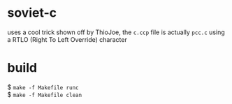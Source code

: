 # soviet-c
uses a cool trick shown off by ThioJoe, the `c.ccp` file is actually `pcc.c` using a RTLO (Right To Left Override) character

# build
$ `make -f Makefile runc`  
$ `make -f Makefile clean`
